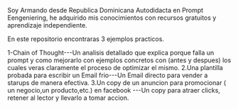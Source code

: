 Soy Armando desde Republica Dominicana Autodidacta en Prompt Eengeniering, he adquirido mis conocimientos con recursos gratuitos y aprendizaje independiente.

En este repositorio encontraras 3 ejemplos practicos.

1-Chain of Thought---Un analisis detallado que explica porque falla un prompt y como mejorarlo con ejemplos concretos con (antes y despues) los cuales veras claramente el proceso de optimizar el mismo.
2.Una plantilla probada para escribir un Email frio---Un Email directo para vender a starups de manera efectiva.
3.Un copy de un anuncion para promocionar ( un negocio,un producto,etc.) en facebook ---Un copy para atraer clicks, retener al lector y llevarlo a tomar accion.
